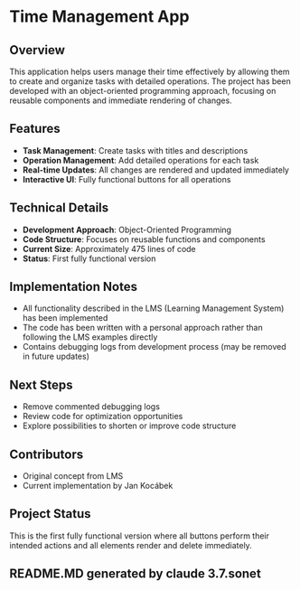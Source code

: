# Time Management App

## Overview
This application helps users manage their time effectively by allowing them to create and organize tasks with detailed operations. The project has been developed with an object-oriented programming approach, focusing on reusable components and immediate rendering of changes.

## Features
- **Task Management**: Create tasks with titles and descriptions
- **Operation Management**: Add detailed operations for each task
- **Real-time Updates**: All changes are rendered and updated immediately
- **Interactive UI**: Fully functional buttons for all operations

## Technical Details
- **Development Approach**: Object-Oriented Programming
- **Code Structure**: Focuses on reusable functions and components
- **Current Size**: Approximately 475 lines of code
- **Status**: First fully functional version

## Implementation Notes
- All functionality described in the LMS (Learning Management System) has been implemented
- The code has been written with a personal approach rather than following the LMS examples directly
- Contains debugging logs from development process (may be removed in future updates)

## Next Steps
- Remove commented debugging logs
- Review code for optimization opportunities
- Explore possibilities to shorten or improve code structure

## Contributors
- Original concept from LMS
- Current implementation by Jan Kocábek

## Project Status
This is the first fully functional version where all buttons perform their intended actions and all elements render and delete immediately.

## README.MD generated by claude 3.7.sonet
